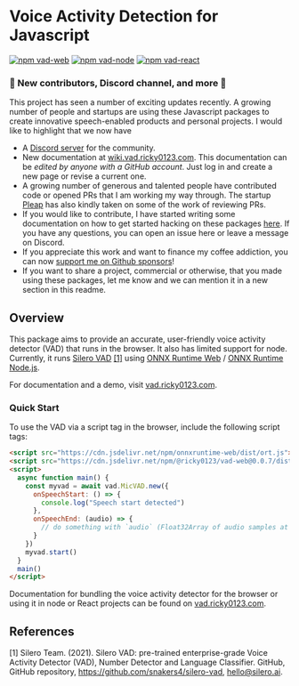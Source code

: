 # Voice Activity Detection for Javascript

[![npm vad-web](https://img.shields.io/npm/v/@ricky0123/vad-web?color=blue&label=%40ricky0123%2Fvad-web&style=flat-square)](https://www.npmjs.com/package/@ricky0123/vad-web)
[![npm vad-node](https://img.shields.io/npm/v/@ricky0123/vad-node?color=blue&label=%40ricky0123%2Fvad-node&style=flat-square)](https://www.npmjs.com/package/@ricky0123/vad-node)
[![npm vad-react](https://img.shields.io/npm/v/@ricky0123/vad-react?color=blue&label=%40ricky0123%2Fvad-react&style=flat-square)](https://www.npmjs.com/package/@ricky0123/vad-react)

### 🎉 New contributors, Discord channel, and more 🚀

This project has seen a number of exciting updates recently. A growing number of people and startups are using these Javascript packages to create innovative speech-enabled products and personal projects. I would like to highlight that we now have

* A [Discord server](https://discord.gg/4WPeGEaSpF) for the community.
* New documentation at [wiki.vad.ricky0123.com](https://wiki.vad.ricky0123.com/). This documentation can be *edited by anyone with a GitHub account*. Just log in and create a new page or revise a current one.
* A growing number of generous and talented people have contributed code or opened PRs that I am working my way through. The startup [Pleap](https://pleap.jp/) has also kindly taken on some of the work of reviewing PRs.
* If you would like to contribute, I have started writing some documentation on how to get started hacking on these packages [here](https://wiki.vad.ricky0123.com/en/docs/developer/hacking). If you have any questions, you can open an issue here or leave a message on Discord.
* If you appreciate this work and want to finance my coffee addiction, you can now [support me on Github sponsors](https://github.com/sponsors/ricky0123)!
* If you want to share a project, commercial or otherwise, that you made using these packages, let me know and we can mention it in a new section in this readme.

## Overview

This package aims to provide an accurate, user-friendly voice activity detector (VAD) that runs in the browser. It also has limited support for node. Currently, it runs [Silero VAD](https://github.com/snakers4/silero-vad) [[1]](#1) using [ONNX Runtime Web](https://github.com/microsoft/onnxruntime/tree/main/js/web) / [ONNX Runtime Node.js](https://github.com/microsoft/onnxruntime/tree/main/js/node).

For documentation and a demo, visit [vad.ricky0123.com](https://www.vad.ricky0123.com).

### Quick Start

To use the VAD via a script tag in the browser, include the following script tags:

```html
<script src="https://cdn.jsdelivr.net/npm/onnxruntime-web/dist/ort.js"></script>
<script src="https://cdn.jsdelivr.net/npm/@ricky0123/vad-web@0.0.7/dist/bundle.min.js"></script>
<script>
  async function main() {
    const myvad = await vad.MicVAD.new({
      onSpeechStart: () => {
        console.log("Speech start detected")
      },
      onSpeechEnd: (audio) => {
        // do something with `audio` (Float32Array of audio samples at sample rate 16000)...
      }
    })
    myvad.start()
  }
  main()
</script>
```

Documentation for bundling the voice activity detector for the browser or using it in node or React projects can be found on [vad.ricky0123.com](https://www.vad.ricky0123.com).

## References

<a id="1">[1]</a>
Silero Team. (2021).
Silero VAD: pre-trained enterprise-grade Voice Activity Detector (VAD), Number Detector and Language Classifier.
GitHub, GitHub repository, https://github.com/snakers4/silero-vad, hello@silero.ai.
